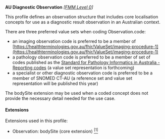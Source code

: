 **AU Diagnostic Observation**  *[[FMM Level 0](guidance.html)]*

This profile defines an observation structure that includes core localisation concepts for use as a diagnostic result observation in an Australian context.

There are three preferred value sets when coding Observation.code:

*	an imaging observation code is preferred to be a member of [https://healthterminologies.gov.au/fhir/ValueSet/imaging-procedure-1](https://healthterminologies.gov.au/fhir/ValueSet/imaging-procedure-1)
*	a pathology observation code is preferred to be a member of set of codes published as the [Standard for Pathology Informatics in Australia - Reporting codes](https://www.rcpa.edu.au/Library/Practising-Pathology/PTIS/APUTS-Downloads) (a value set representation is forthcoming)
*	a specialist or other diagnostic observation code is preferred to be a member of SNOMED CT-AU (a reference set and value set representation will be published this year)

The bodySite extension may be used when a coded concept does not provide the necessary detail needed for the use case.

#### Extensions
Extensions used in this profile:
* Observation: bodySite (core extension) [<sup>[1]</sup>](https://www.hl7.org/fhir/r4/extension-bodysite.html)
